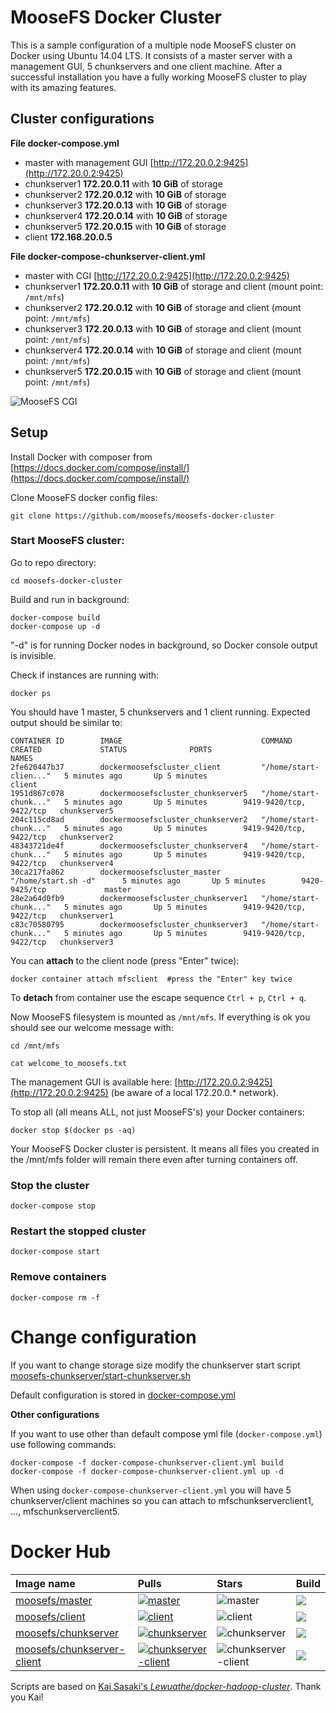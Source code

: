# MooseFS Docker Cluster

This is a sample configuration of a multiple node MooseFS cluster on Docker using Ubuntu 14.04 LTS. It consists of a master server with a management GUI, 5 chunkservers and one client machine. After a successful installation you have a fully working MooseFS cluster to play with its amazing features.

## Cluster configurations

**File docker-compose.yml**

- master with management GUI [http://172.20.0.2:9425](http://172.20.0.2:9425)
- chunkserver1 **172.20.0.11** with **10 GiB** of storage
- chunkserver2 **172.20.0.12** with **10 GiB** of storage
- chunkserver3 **172.20.0.13** with **10 GiB** of storage
- chunkserver4 **172.20.0.14** with **10 GiB** of storage
- chunkserver5 **172.20.0.15** with **10 GiB** of storage
- client **172.168.20.0.5**

**File docker-compose-chunkserver-client.yml**

- master with CGI [http://172.20.0.2:9425](http://172.20.0.2:9425)
- chunkserver1 **172.20.0.11** with **10 GiB** of storage and client (mount point: `/mnt/mfs`)
- chunkserver2 **172.20.0.12** with **10 GiB** of storage and client (mount point: `/mnt/mfs`)
- chunkserver3 **172.20.0.13** with **10 GiB** of storage and client (mount point: `/mnt/mfs`)
- chunkserver4 **172.20.0.14** with **10 GiB** of storage and client (mount point: `/mnt/mfs`)
- chunkserver5 **172.20.0.15** with **10 GiB** of storage and client (mount point: `/mnt/mfs`)

![MooseFS CGI](https://github.com/moosefs/moosefs-docker-cluster/raw/master/images/cgi.png)

## Setup

Install Docker with composer from [https://docs.docker.com/compose/install/](https://docs.docker.com/compose/install/)

Clone MooseFS docker config files:

```
git clone https://github.com/moosefs/moosefs-docker-cluster
```

### Start MooseFS cluster:

Go to repo directory:

```
cd moosefs-docker-cluster
```

Build and run in background:

```
docker-compose build
docker-compose up -d
```

"-d" is for running Docker nodes in background, so Docker console output is invisible.

Check if instances are running with:

```
docker ps
```
You should have 1 master, 5 chunkservers and 1 client running. Expected output should be similar to:
```
CONTAINER ID        IMAGE                               COMMAND                  CREATED             STATUS              PORTS                     NAMES
2fe620447b37        dockermoosefscluster_client         "/home/start-clien..."   5 minutes ago       Up 5 minutes                                  client
1951d867c078        dockermoosefscluster_chunkserver5   "/home/start-chunk..."   5 minutes ago       Up 5 minutes        9419-9420/tcp, 9422/tcp   chunkserver5
204c115cd8ad        dockermoosefscluster_chunkserver2   "/home/start-chunk..."   5 minutes ago       Up 5 minutes        9419-9420/tcp, 9422/tcp   chunkserver2
48343721de4f        dockermoosefscluster_chunkserver4   "/home/start-chunk..."   5 minutes ago       Up 5 minutes        9419-9420/tcp, 9422/tcp   chunkserver4
30ca217fa862        dockermoosefscluster_master         "/home/start.sh -d"      5 minutes ago       Up 5 minutes        9420-9425/tcp             master
28e2a64d0fb9        dockermoosefscluster_chunkserver1   "/home/start-chunk..."   5 minutes ago       Up 5 minutes        9419-9420/tcp, 9422/tcp   chunkserver1
c83c70580795        dockermoosefscluster_chunkserver3   "/home/start-chunk..."   5 minutes ago       Up 5 minutes        9419-9420/tcp, 9422/tcp   chunkserver3
```

You can **attach** to the client node (press "Enter" twice):

```
docker container attach mfsclient  #press the "Enter" key twice
```

To **detach** from container use the escape sequence `Ctrl + p`, `Ctrl + q`.

Now MooseFS filesystem is mounted as `/mnt/mfs`. If everything is ok you should see our welcome message with:
```
cd /mnt/mfs

cat welcome_to_moosefs.txt
```
The management GUI is available here: [http://172.20.0.2:9425](http://172.20.0.2:9425) (be aware of a local 172.20.0.* network).

To stop all (all means ALL, not just MooseFS's) your Docker containers:
```
docker stop $(docker ps -aq)
```

Your MooseFS Docker cluster is persistent. It means all files you created in the /mnt/mfs folder will remain there even after turning containers off.  

### Stop the cluster
`docker-compose stop`

### Restart the stopped cluster
`docker-compose start`

### Remove containers
`docker-compose rm -f`

# Change configuration

If you want to change storage size modify the chunkserver start script [moosefs-chunkserver/start-chunkserver.sh](https://github.com/moosefs/moosefs-docker-cluster/blob/master/moosefs-chunkserver/start-chunkserver.sh)

Default configuration is stored in [docker-compose.yml](https://github.com/moosefs/moosefs-docker-cluster/blob/master/docker-compose.yml)

**Other configurations**

If you want to use other than default compose yml file (`docker-compose.yml`) use following commands:

```
docker-compose -f docker-compose-chunkserver-client.yml build
docker-compose -f docker-compose-chunkserver-client.yml up -d
```

When using `docker-compose-chunkserver-client.yml` you will have 5 chunkserver/client machines so you can  attach to mfschunkserverclient1, ...,  mfschunkserverclient5.

# Docker Hub

| Image name | Pulls | Stars | Build |
|:-----|:-----|:-----|:-----|
| [moosefs/master](https://hub.docker.com/r/moosefs/master/) | [![master](https://img.shields.io/docker/pulls/moosefs/master.svg)](https://hub.docker.com/r/moosefs/master/) | ![master](https://img.shields.io/docker/stars/moosefs/master.svg) | ![](https://img.shields.io/docker/build/moosefs/master.svg) |
| [moosefs/client](https://hub.docker.com/r/moosefs/client/) | [![client](https://img.shields.io/docker/pulls/moosefs/client.svg)](https://hub.docker.com/r/moosefs/client/) | ![client](https://img.shields.io/docker/stars/moosefs/client.svg) | ![](https://img.shields.io/docker/build/moosefs/client.svg) |
| [moosefs/chunkserver](https://hub.docker.com/r/moosefs/chunkserver/)  | [![chunkserver](https://img.shields.io/docker/pulls/moosefs/chunkserver.svg)](https://hub.docker.com/r/moosefs/chunkserver/)    | ![chunkserver](https://img.shields.io/docker/stars/moosefs/chunkserver.svg)  | ![](https://img.shields.io/docker/build/moosefs/chunkserver.svg) |
| [moosefs/chunkserver-client](https://hub.docker.com/r/moosefs/chunkserver-client/)  | [![chunkserver-client](https://img.shields.io/docker/pulls/moosefs/chunkserver-client.svg)](https://hub.docker.com/r/moosefs/chunkserver-client/)    | ![chunkserver-client](https://img.shields.io/docker/stars/moosefs/chunkserver-client.svg)  | ![](https://img.shields.io/docker/build/moosefs/chunkserver-client.svg) |

Scripts are based on [Kai Sasaki's *Lewuathe/docker-hadoop-cluster*](https://github.com/Lewuathe/docker-hadoop-cluster). Thank you Kai!
